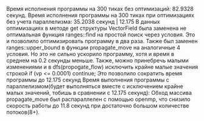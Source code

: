 Время исполнения программы на 300 тиках без оптимизаций:
82.9328 секунд.
Время исполнения программы на 300 тиках при оптимизациях без учета параллелизма:
35.2038 секунд | 12.175
В данных оптимизациях в методе get структуры VectorField была заменена не оптимальная функция ranges::find на простой поиск через условия. Это и позволило оптимизировать программу в два раза.
Также был заменен ranges::upper_bound в функции propagate_move на аналогичные 4 условия. Но это не сильно ускорило программу, хотя и время в среднем на 0.2 секунды меньше.
Также, можно принебречь малыми изменениями и в dfs(propogate_flow) исключить крайне малые значения строкой if (vp <= 0.0001) continue; Это позволило сократить время программы до 12.175 секунд
Время выполнения программы с параллелизмом(будет выполняться вместе с исключением крайне малых значений, тобишь в сравнении с 12.175 секунд):
Обход массива propagate_move был распараллелен с помощью openmp, что снизило скорость работы до 11.8 секунд при достаточно большом количестве потоков(8+).

